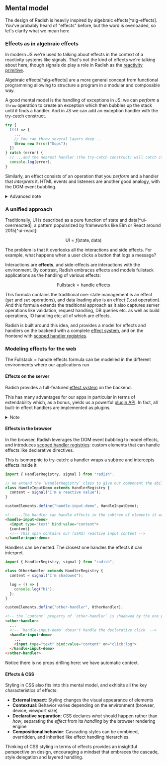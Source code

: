 ## Mental model

The design of Radish is heavily inspired by algebraic effects[^alg-effects].
You've probably heard of "effects" before, but the word is overloaded, so let's
clarify what we mean here

### Effects as in algebraic effects

In modern JS we're used to talking about effects in the context of a reactivity
systems like signals. That's not the kind of effects we're talking about here,
though signals do play a role in Radish as the
[reactivity primitive](#reactivity).

Algebraic effects[^alg-effects] are a more general concept from functional
programming allowing to structure a program in a modular and composable way.

A good mental model is the handling of exceptions in JS: we can _perform_ a
`throw` operation to create an exception which then bubbles up the stack until
it finds a handler. And in JS we can add an exception handler with the try-catch
construct.

```ts
try {
  f(() => {
    ...
    // You can throw several layers deep...
    throw new Error("Oops");
  })
} catch (error) {
  // ...and the nearest handler (the try-catch construct) will catch it
  console.log(error);
}
```

Similarly, an effect consists of an operation that you _perform_ and a handler
that _interprets_ it. HTML events and listeners are another good analogy, with
the DOM event bubbling.

<details>
  <summary>Advanced note</summary>
  <hr>
  <p>
    In algebraic effects systems like those in OCaml and <a href="https://koka-lang.github.io/koka/doc/index.html">Koka</a>, when an effect is performed, the current continuation (the rest of the computation) is captured and passed as a first-class value to the handler. The handler can then store it, discard it, resume it once or multiple times.
  </p>
  <p>
    In contrast in JavaScript we don't have first-class continuations, so we can't cleanly model the multi-shot capability. Instead we can model effects using one-shot delimited continuations, matching the intuition given above with the try-catch construct and event and listeners. It turns out that this approach is easier to reason about and fits well with how JavaScript works.
  </p>
  <hr>
</details>

### A unified approach

Traditionally, UI is described as a pure function of state and
data[^ui-overreacted], a pattern popularized by frameworks like Elm or React
around 2015[^ui-react]:

$$\mathrm{UI} = f(\mathrm{state}, \mathrm{data})$$

The problem is that it overlooks all the interactions and side effects. For
example, what happens when a user clicks a button that logs a message?

Interactions are **effects**, and side-effects are interactions with the
environment. By contrast, Radish embraces effects and models fullstack
applications as the handling of various effects:

$$\mathrm{Fullstack} = \mathrm{handle\ effects}$$

This formula contains the traditional one: state management is an effect (`get`
and `set` operations), and data loading also is an effect (`load` operation).
And this formula extends the traditional approach as it also captures server
operations like validation, request handling, DB queries etc. as well as build
operations, IO handling etc; all of which are effects.

Radish is built around this idea, and provides a model for effects and handlers
on the backend with a complete [effect system](#effect-system), and on the
frontend with [scoped handler registries](#scoped-handler-registry).

### Modeling effects for the web

The $\mathrm{Fullstack} = \mathrm{handle\ effects}$ formula can be modelled in
the different environments where our applications run

#### Effects on the server

Radish provides a full-featured [effect system](#effect-system) on the backend.

This has many advantages for our apps in particular in terms of extendability
which, as a bonus, yields us a powerful [plugin API](#plugin-api). In fact, all
built-in effect handlers are implemented as plugins.

<details>
  <summary>Note</summary>
  <hr>
  <p>
    Event bubbling is a concept specific to the DOM. There is no bubbling in environments like Deno, so the event/listeners model is not helpful on the server.
  </p>
  <hr>
</details>

#### Effects in the browser

In the browser, Radish leverages the DOM event bubbling to model effects, and
introduces [scoped handler registries](#scoped-handler-registry): custom
elements that can handle effects like declarative directives.

This is isomorphic to try-catch: a handler wraps a subtree and intercepts
effects inside it

```ts
import { HandlerRegistry, signal } from "radish";

// We extend the `HandlerRegistry` class to give our component the ability to interpret declarative directives...
class HandleInputDemo extends HandlerRegistry {
  content = signal("I'm a reactive value");
}

customElements.define("handle-input-demo", HandleInputDemo);
```

```html
<!-- ...The handler can handle effects in the subtree of elements it wraps -->
<handle-input-demo>
  <input type="text" bind:value="content">
  {content}
  <!-- This span contains our (SSRd) reactive input content -->
</handle-input-demo>
```

Handlers can be nested. The closest one handles the effects it can interpret.

```ts
import { HandlerRegistry, signal } from "radish";

class OtherHandler extends HandlerRegistry {
  content = signal("I'm shadowed");

  log = () => {
    console.log("hi");
  };
}

customElements.define("other-handler", OtherHandler);
```

```html
<!-- the `content` property of `other-handler` is shadowed by the one provided by  `handle-input-demo`. This offers patterns like having common hooks, or overridable defaults -->
<other-handler>
  ...
  <!-- `handle-input-demo` doesn't handle the declarative click  -->
  <handle-input-demo>
    ...
    <input type="text" bind:value="content" on="click:log">
  </handle-input-demo>
</other-handler>
```

Notice there is no props drilling here: we have automatic context.

#### Effects & CSS

Styling in CSS also fits into this mental model, and exhibits all the key
characteristics of effects:

- **External impact**: Styling changes the visual appearance of elements
- **Contextual**: Behavior varies depending on the environment (browser, device,
  viewport size)
- **Declarative separation**: CSS declares _what_ should happen rather than
  _how_, separating the _effect_ from its _handling_ by the browser rendering
  engine
- **Compositional behavior**: Cascading styles can be combined, overridden, and
  inherited like effect handling hierarchies.

Thinking of CSS styling in terms of effects provides an insightful perspective
on design, encouraging a mindset that embraces the cascade, style delegation and
layered handling.

